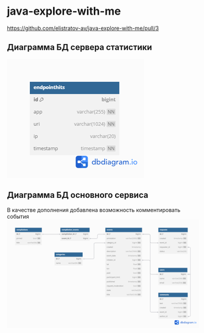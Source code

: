 # java-explore-with-me
https://github.com/elistratov-av/java-explore-with-me/pull/3
## Диаграмма БД сервера статистики
![Схема БД приложения StatsServer](/assets/images/ewm-stats.png)
## Диаграмма БД основного сервиса
В качестве дополнения добавлена возможность комментировать события
![Схема БД приложения EwmService](/assets/images/ewm-main.png)
